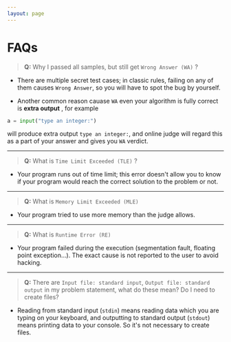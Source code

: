 ```yaml
---
layout: page
---
```


# FAQs

> **Q:** Why I passed all samples, but still get `Wrong Answer (WA)` ?

* There are multiple secret test cases; in classic rules, failing on any of them causes `Wrong Answer`, so you will have to spot the bug by yourself.

* Another common reason cauase `WA` even your algorithm is fully correct is **extra output** , for example 
```python
a = input("type an integer:")
```
will produce extra output `type an integer:`, and online judge will regard this as a part of your answer and gives you `WA` verdict.

---

> **Q:** What is `Time Limit Exceeded (TLE)` ?

* Your program runs out of time limit; this error doesn't allow you to
  know if your program would reach the correct solution to the problem
  or not.

---

> **Q:** What is `Memory Limit Exceeded (MLE)`

* Your program tried to use more memory than the judge allows. 

---

> **Q:** What is `Runtime Error (RE)`

* Your program failed during the execution (segmentation fault, floating
  point exception...). The exact cause is not reported to the user to
  avoid hacking. 

---

> **Q:** There are `Input file: standard input`, `Output file: standard output` 
in my problem statement, what do these mean? Do I need to create files?

* Reading from standard input (`stdin`) means reading data which
you are typing on your keyboard, and outputting to standard output
(`stdout`) means printing data to your console. So it's not
necessary to create files.
